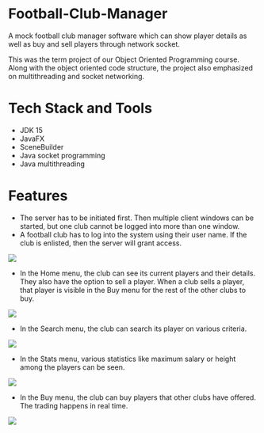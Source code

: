 # Football-Club-Manager
 A mock football club manager software which can show player details as well as buy and sell players through network socket.
 
This was the term project of our Object Oriented Programming course. Along with the object oriented code structure, the project also emphasized on multithreading and socket networking.

# Tech Stack and Tools
* JDK 15
* JavaFX
* SceneBuilder
* Java socket programming
* Java multithreading

# Features
* The server has to be initiated first. Then multiple client windows can be started, but one club cannot be logged into more than one window.
* A football club has to log into the system using their user name. If the club is enlisted, then the server will grant access.

![](https://media.giphy.com/media/tYXXwnIN1ldewx7jAj/giphy.gif)
* In the Home menu, the club can see its current players and their details. They also have the option to sell a player. When a club sells a player, that player is visible in the Buy menu for the rest of the other clubs to buy.

![](https://media.giphy.com/media/N6oan0EMVzSeyrX34v/giphy.gif)
* In the Search menu, the club can search its player on various criteria.

![](https://media.giphy.com/media/XPwuN90MLYYtLMSOJz/giphy.gif)
* In the Stats menu, various statistics like maximum salary or height among the players can be seen.

![](https://media.giphy.com/media/vCX5VUHhKopeLAchfY/giphy.gif)
* In the Buy menu, the club can buy players that other clubs have offered. The trading happens in real time.

![](https://media.giphy.com/media/VCYWp8X8sFkW5mGJBx/giphy.gif)
